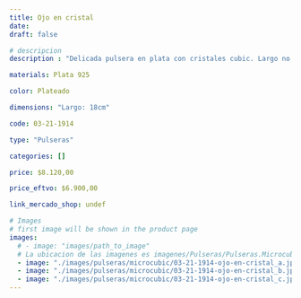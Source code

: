 ```yaml
---
title: Ojo en cristal
date: 
draft: false

# descripcion
description : "Delicada pulsera en plata con cristales cubic. Largo no regulable"

materials: Plata 925

color: Plateado

dimensions: "Largo: 18cm"

code: 03-21-1914

type: "Pulseras"

categories: []

price: $8.120,00

price_eftvo: $6.900,00

link_mercado_shop: undef

# Images
# first image will be shown in the product page
images:
  # - image: "images/path_to_image"
  # La ubicacion de las imagenes es imagenes/Pulseras/Pulseras.Microcubic/03-21-1914-ojo-en-cristal
  - image: "./images/pulseras/microcubic/03-21-1914-ojo-en-cristal_a.jpg"
  - image: "./images/pulseras/microcubic/03-21-1914-ojo-en-cristal_b.jpg"
  - image: "./images/pulseras/microcubic/03-21-1914-ojo-en-cristal_c.jpg"
---
```


